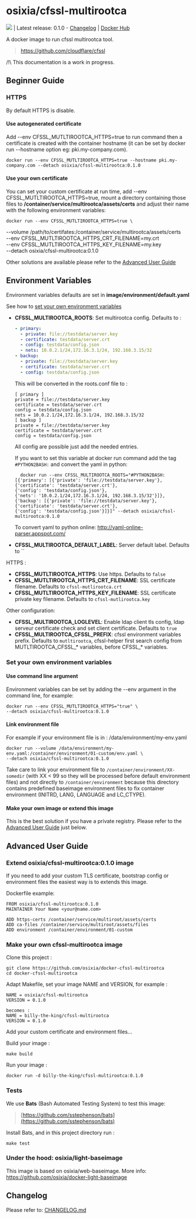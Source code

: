 # osixia/cfssl-multirootca

[![](https://badge.imagelayers.io/osixia/cfssl-multirootca:latest.svg)](https://imagelayers.io/?images=osixia/cfssl-multirootca:latest 'Get your own badge on imagelayers.io') | Latest release: 0.1.0 - [Changelog](CHANGELOG.md) | [Docker Hub](https://hub.docker.com/r/osixia/cfssl-multirootca/) 

A docker image to run cfssl multirootca tool.
> https://github.com/cloudflare/cfssl

/!\ This documentation is a work in progress.

## Beginner Guide

### HTTPS

By default HTTPS is disable.

#### Use autogenerated certificate
Add --env CFSSL_MUTLTIROOTCA_HTTPS=true to run command then a certificate is created with the container hostname (it can be set by docker run --hostname option eg: pki.my-company.com).

	docker run --env CFSSL_MUTLTIROOTCA_HTTPS=true --hostname pki.my-company.com --detach osixia/cfssl-multirootca:0.1.0

#### Use your own certificate

You can set your custom certificate at run time, add --env CFSSL_MUTLTIROOTCA_HTTPS=true, mount a directory containing those files to **/container/service/multirootca/assets/certs** and adjust their name with the following environment variables:

	docker run --env CFSSL_MUTLTIROOTCA_HTTPS=true \
  --volume /path/to/certifates:/container/service/multirootca/assets/certs \
	--env CFSSL_MUTLTIROOTCA_HTTPS_CRT_FILENAME=my.crt \
	--env CFSSL_MUTLTIROOTCA_HTTPS_KEY_FILENAME=my.key \
	--detach osixia/cfssl-multirootca:0.1.0

Other solutions are available please refer to the [Advanced User Guide](#advanced-user-guide)

## Environment Variables

Environment variables defaults are set in **image/environment/default.yaml**

See how to [set your own environment variables](#set-your-own-environment-variables)

- **CFSSL_MULTIROOTCA_ROOTS**: Set multirootca config. Defaults to :

  ```yaml
  - primary:
    - private: file://testdata/server.key
    - certificate: testdata/server.crt
    - config: testdata/config.json
    - nets: 10.0.2.1/24,172.16.3.1/24, 192.168.3.15/32
  - backup:
    - private: file://testdata/server.key
    - certificate: testdata/server.crt
    - config: testdata/config.json
  ```
  This will be converted in the roots.conf file to :
  ```
  [ primary ]
  private = file://testdata/server.key
  certificate = testdata/server.crt
  config = testdata/config.json
  nets = 10.0.2.1/24,172.16.3.1/24, 192.168.3.15/32
  [ backup ]
  private = file://testdata/server.key
  certificate = testdata/server.crt
  config = testdata/config.json
  ```
  All config are possible just add the needed entries.

  If you want to set this variable at docker run command add the tag `#PYTHON2BASH:` and convert the yaml in python:

		docker run --env CFSSL_MULTIROOTCA_ROOTS="#PYTHON2BASH:[{'primary': [{'private': 'file://testdata/server.key'},                                          {'certificate': 'testdata/server.crt'},                                          {'config': 'testdata/config.json'},                                          {'nets': '10.0.2.1/24,172.16.3.1/24, 192.168.3.15/32'}]},                             {'backup': [{'private': 'file://testdata/server.key'},                                         {'certificate': 'testdata/server.crt'},                                         {'config': 'testdata/config.json'}]}]" --detach osixia/cfssl-multirootca:0.1.0

  To convert yaml to python online: http://yaml-online-parser.appspot.com/

- **CFSSL_MULTIROOTCA_DEFAULT_LABEL**: Server default label. Defaults to ``

HTTPS :
- **CFSSL_MUTLTIROOTCA_HTTPS**: Use https. Defaults to `false`
- **CFSSL_MUTLTIROOTCA_HTTPS_CRT_FILENAME**: SSL certificate filename. Defaults to `cfssl-mutlirootca.crt`
- **CFSSL_MUTLTIROOTCA_HTTPS_KEY_FILENAME**: SSL certificate private key filename. Defaults to `cfssl-mutlirootca.key`

Other configuration:

- **CFSSL_MULTIROOTCA_LOGLEVEL**: Enable ldap client tls config, ldap serveur certificate check and set client  certificate. Defaults to `true`
- **CFSSL_MULTIROOTCA_CFSSL_PREFIX**: cfssl environment variables prefix. Defaults to `mutltirootca`, cfssl-helper first search config from MUTLTIROOTCA_CFSSL_* variables, before CFSSL_* variables.


### Set your own environment variables

#### Use command line argument
Environment variables can be set by adding the --env argument in the command line, for example:

	docker run --env CFSSL_MUTLTIROOTCA_HTTPS="true" \
	--detach osixia/cfssl-multirootca:0.1.0

#### Link environment file

For example if your environment file is in :  /data/environment/my-env.yaml

	docker run --volume /data/environment/my-env.yaml:/container/environment/01-custom/env.yaml \
	--detach osixia/cfssl-multirootca:0.1.0

Take care to link your environment file to `/container/environment/XX-somedir` (with XX < 99 so they will be processed before default environment files) and not  directly to `/container/environment` because this directory contains predefined baseimage environment files to fix container environment (INITRD, LANG, LANGUAGE and LC_CTYPE).

#### Make your own image or extend this image

This is the best solution if you have a private registry. Please refer to the [Advanced User Guide](#advanced-user-guide) just below.

## Advanced User Guide

### Extend osixia/cfssl-multirootca:0.1.0 image

If you need to add your custom TLS certificate, bootstrap config or environment files the easiest way is to extends this image.

Dockerfile example:

    FROM osixia/cfssl-multirootca:0.1.0
    MAINTAINER Your Name <your@name.com>

    ADD https-certs /container/service/multiroot/assets/certs
    ADD ca-files /container/service/multiroot/assets/files
    ADD environment /container/environment/01-custom


### Make your own cfssl-multirootca image

Clone this project :

	git clone https://github.com/osixia/docker-cfssl-multirootca
	cd docker-cfssl-multirootca

Adapt Makefile, set your image NAME and VERSION, for example :

	NAME = osixia/cfssl-multirootca
	VERSION = 0.1.0

	becomes :
	NAME = billy-the-king/cfssl-multirootca
	VERSION = 0.1.0

Add your custom certificate and environment files...

Build your image :

	make build

Run your image :

	docker run -d billy-the-king/cfssl-multirootca:0.1.0

### Tests

We use **Bats** (Bash Automated Testing System) to test this image:

> [https://github.com/sstephenson/bats](https://github.com/sstephenson/bats)

Install Bats, and in this project directory run :

	make test

### Under the hood: osixia/light-baseimage

This image is based on osixia/web-baseimage.
More info: https://github.com/osixia/docker-light-baseimage

## Changelog

Please refer to: [CHANGELOG.md](CHANGELOG.md)
